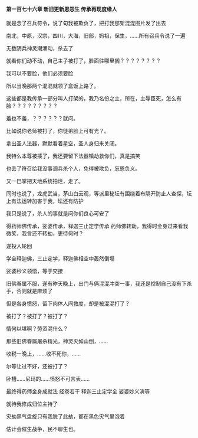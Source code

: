#### 第一百七十六章 新旧更新恩怨生 传承再现度缘人


就是念了召兵符令，说了句我被欺负了，把打我那架混混图片发了出去

南北，中原，汉宗，四川，大海，旧部，妈祖，保生，……所有召兵令说了一遍

无数阴兵神灵潮涌动，杀去了

就看你们动不动，自己主子被打了，脸面往哪里搁？？？？？？？？

我可以不要脸，他们必须要脸

所以当晚那两个混混就领了盒饭上路了。

这些都是我传承一部分叫人打架的，我乃名份之主，所在，主辱臣死，怎么有脸？？？？？？？？？

羞也不羞，？？？？？？就问。

比如说你老师被打了，你徒弟脸上可有光？。

拿出圣人法器，默默看着星空，圣人身归来关闭。

我特么本尊被揍了，我还要留下法器镇劫救你们，真是搞笑

也丢了符召给我没事调兵杀个人，免得被欺负，忘恩负义。

又一巴掌把天地系统拍烂，走了。


同时也说了，龙虎武当，茅山白云观，等派里秘坛有围绕着布隔开防止人查探，坛上有法运转加害于我，坛还有防护

我只是说了，杀人的事就是问你们良心可安了

得药师佛传承，娑婆传承，释迦三止定学传承
药师佛转劫，我得时金身过来看我微笑，我言还不转劫，更待何时？

遂投入轮回

学全释迦佛，三止定学，释迦佛相空中轰然倒塌

娑婆秒义领悟，等于交接

旧佛眷属不服，遂有昨天晚上，出门与俩混混冲突一事，我还是控制自己没有下杀手，否则就是麻烦了

但是各身愤怒，留下肉体人间救度，却是被混混打了？

被打了？被打了？被打了？

情何以堪啊？劳资混什么？

那些旧佛眷属屠杀精光，神灵灭如山倒，……

收税一晚上，……收不死你，……

尔等让过不好，还被打了？

卧槽……尼玛的……愤怒不可言表……

最终得药师金身成就法
经卷若干
释迦三止定学全
娑婆妙义演等

就待我修成归位主持了


灾劫黑气盘旋只有我脱了此劫，都在黑色灾气里泡着

估计会催生战争，民不聊生也。

